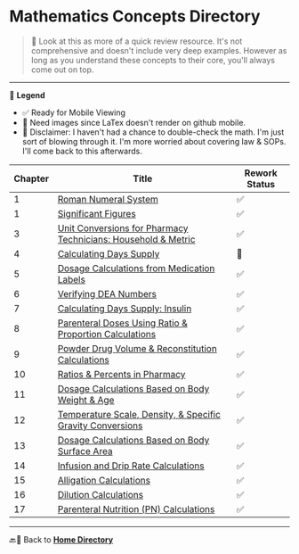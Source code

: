 # Mathematics Concepts Directory

> 📌 Look at this as more of a quick review resource. It's not comprehensive and doesn't include very deep examples. However as long as you understand these concepts to their core, you'll always come out on top.

---

🔣 **Legend**

- ✅ Ready for Mobile Viewing
- 📸 Need images since LaTex doesn't render on github mobile.
- 🚨 Disclaimer: I haven't had a chance to double-check the math. I'm just sort of blowing through it. I'm more worried about covering law & SOPs. I'll come back to this afterwards.

| Chapter | Title | Rework Status |
|---------|-------|---------------|
| 1 | [Roman Numeral System](./roman_numerals.md) | ✅ |
| 1 | [Significant Figures](./sig_figs.md) | ✅ |
| 3 | [Unit Conversions for Pharmacy Technicians: Household & Metric](./unit_conversions.md) | ✅ |
| 4 | [Calculating Days Supply](./days_supply.md) | 📸 |
| 5 | [Dosage Calculations from Medication Labels](./medication_labels.md) | ✅ |
| 6 | [Verifying DEA Numbers](./dea_numbers.md) | ✅ |
| 7 | [Calculating Days Supply: Insulin](./insulin_days_supply.md) | ✅ |
| 8 | [Parenteral Doses Using Ratio & Proportion Calculations](./parenteral_ratios.md) | ✅ |
| 9 | [Powder Drug Volume & Reconstitution Calculations](./powder_volume.md) | ✅ |
| 10 | [Ratios & Percents in Pharmacy](./percents_ratios.md) | ✅ |
| 11 | [Dosage Calculations Based on Body Weight & Age](./body_weight_calculations.md) | ✅ |
| 12 | [Temperature Scale, Density, & Specific Gravity Conversions](./temperature_scale_conversions.md) | ✅ |
| 13 | [Dosage Calculations Based on Body Surface Area](./bsa.md) | ✅ |
| 14 | [Infusion and Drip Rate Calculations](./flow_drip_rate.md) | ✅ |
| 15 | [Alligation Calculations](./alligations.md) | ✅ |
| 16 | [Dilution Calculations](./dilutions.md) | ✅ |
| 17 | [Parenteral Nutrition (PN) Calculations](./tpn.md) | ✅ |
  
---

🔙🔗 Back to [**Home Directory**](../readme.md)
